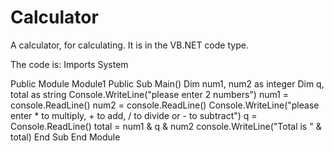 # Calculator
A calculator, for calculating. It is in the VB.NET code type.

The code is:
Imports System
				
Public Module Module1
	Public Sub Main()
    Dim num1, num2 as integer 
		Dim q, total as string
    Console.WriteLine("please enter 2 numbers") 
    num1 = console.ReadLine() 
    num2 = console.ReadLine() 
		Console.WriteLine("please enter * to multiply, + to add, / to divide or - to subtract")
		q = Console.ReadLine()
		total = num1 & q & num2
    console.WriteLine("Total is " & total) 
	End Sub
End Module
